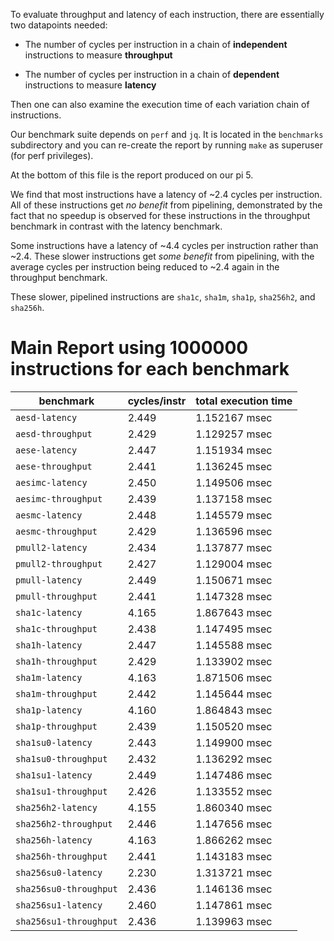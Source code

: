 To evaluate throughput and latency of each instruction, there are essentially
two datapoints needed:

- The number of cycles per instruction in a chain of **independent**
  instructions to measure **throughput**

- The number of cycles per instruction in a chain of **dependent**
  instructions to measure **latency**

Then one can also examine the execution time of each variation chain of
instructions.

Our benchmark suite depends on `perf` and `jq`. It is located in the
`benchmarks` subdirectory and you can re-create the report by running `make`
as superuser (for perf privileges).

At the bottom of this file is the report produced on our pi 5.

We find that most instructions have a latency of ~2.4 cycles per instruction.
All of these instructions get *no benefit* from pipelining, demonstrated by
the fact that no speedup is observed for these instructions in the throughput
benchmark in contrast with the latency benchmark.

Some instructions have a latency of ~4.4 cycles per instruction rather than
~2.4. These slower instructions get *some benefit* from pipelining, with the
average cycles per instruction being reduced to ~2.4 again in the throughput
benchmark.

These slower, pipelined instructions are `sha1c`, `sha1m`, `sha1p`,
`sha256h2`, and `sha256h`.

# Main Report using 1000000 instructions for each benchmark

| benchmark | cycles/instr | total execution time |
| --------- | ------------ | -------------------- |
|`aesd-latency`| 2.449 | 1.152167 msec |
|`aesd-throughput`| 2.429 | 1.129257 msec |
|`aese-latency`| 2.447 | 1.151934 msec |
|`aese-throughput`| 2.441 | 1.136245 msec |
|`aesimc-latency`| 2.450 | 1.149506 msec |
|`aesimc-throughput`| 2.439 | 1.137158 msec |
|`aesmc-latency`| 2.448 | 1.145579 msec |
|`aesmc-throughput`| 2.429 | 1.136596 msec |
|`pmull2-latency`| 2.434 | 1.137877 msec |
|`pmull2-throughput`| 2.427 | 1.129004 msec |
|`pmull-latency`| 2.449 | 1.150671 msec |
|`pmull-throughput`| 2.441 | 1.147328 msec |
|`sha1c-latency`| 4.165 | 1.867643 msec |
|`sha1c-throughput`| 2.438 | 1.147495 msec |
|`sha1h-latency`| 2.447 | 1.145588 msec |
|`sha1h-throughput`| 2.429 | 1.133902 msec |
|`sha1m-latency`| 4.163 | 1.871506 msec |
|`sha1m-throughput`| 2.442 | 1.145644 msec |
|`sha1p-latency`| 4.160 | 1.864843 msec |
|`sha1p-throughput`| 2.439 | 1.150520 msec |
|`sha1su0-latency`| 2.443 | 1.149900 msec |
|`sha1su0-throughput`| 2.432 | 1.136292 msec |
|`sha1su1-latency`| 2.449 | 1.147486 msec |
|`sha1su1-throughput`| 2.426 | 1.133552 msec |
|`sha256h2-latency`| 4.155 | 1.860340 msec |
|`sha256h2-throughput`| 2.446 | 1.147656 msec |
|`sha256h-latency`| 4.163 | 1.866262 msec |
|`sha256h-throughput`| 2.441 | 1.143183 msec |
|`sha256su0-latency`| 2.230 | 1.313721 msec |
|`sha256su0-throughput`| 2.436 | 1.146136 msec |
|`sha256su1-latency`| 2.460 | 1.147861 msec |
|`sha256su1-throughput`| 2.436 | 1.139963 msec |

